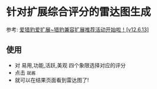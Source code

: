 # 针对扩展综合评分的雷达图生成

参考: [爱猎豹爱扩展~猎豹兼容扩展推荐活动开始啦！[v12.6.13]](http://bbs.liebao.cn/thread-16619-1-1.html)

## 使用

- 对 易用,功能,活跃,美观 四个象限选择对应的评分
- 点击 `就酱`
- 就可以在结果页面看到雷达图了!

